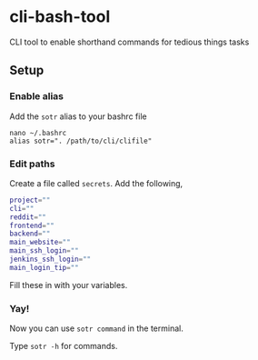 # cli-bash-tool
CLI tool to enable shorthand commands for tedious things tasks

## Setup

### Enable alias
Add the `sotr` alias to your bashrc file
```
nano ~/.bashrc
alias sotr=". /path/to/cli/clifile"
```

### Edit paths
Create a file called `secrets`. Add the following,
```bash
project=""
cli=""
reddit=""
frontend=""
backend=""
main_website=""
main_ssh_login=""
jenkins_ssh_login=""
main_login_tip=""
```

Fill these in with your variables.

### Yay!
Now you can use `sotr command` in the terminal.

Type `sotr -h` for commands.

